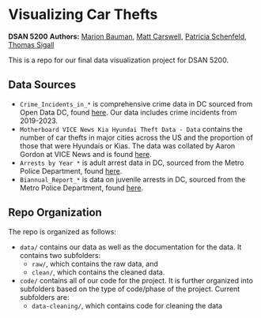 # Visualizing Car Thefts
**DSAN 5200**
**Authors:** [Marion Bauman](https://github.com/mfgeary), [Matt Carswell](https://github.com/mattycars), [Patricia Schenfeld](https://github.com/pschenfeld), [Thomas Sigall](https://github.com/tsigall)

This is a repo for our final data visualization project for DSAN 5200.

## Data Sources

* `Crime_Incidents_in_*` is comprehensive crime data in DC sourced from Open Data DC, found [here](https://opendata.dc.gov/datasets). Our data includes crime incidents from 2019-2023.
* `Motherboard VICE News Kia Hyundai Theft Data - Data` contains the number of car thefts in major cities across the US and the proportion of those that were Hyundais or Kias. The data was collated by Aaron Gordon at VICE News and is found [here](https://docs.google.com/spreadsheets/u/1/d/1-6614t_Ata5k7oESrm-HAdF1uOe8aPGRaQECl44GYeE/edit?pli=1#gid=0).
* `Arrests by Year *` is adult arrest data in DC, sourced from the Metro Police Department, found [here](https://mpdc.dc.gov/node/1379551).
* `Biannual_Report_*` is data on juvenile arrests in DC, sourced from the Metro Police Department, found [here](https://mpdc.dc.gov/node/208852).

## Repo Organization

The repo is organized as follows:

* `data/` contains our data as well as the documentation for the data. It contains two subfolders:
    * `raw/`, which contains the raw data, and
    * `clean/`, which contains the cleaned data.
* `code/` contains all of our code for the project. It is further organized into subfolders based on the type of code/phase of the project. Current subfolders are:
    * `data-cleaning/`, which contains code for cleaning the data